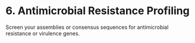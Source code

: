 # 6. Antimicrobial Resistance Profiling
<card-summary>
    Screen your assemblies or consensus sequences for antimicrobial resistance or virulence genes. 
</card-summary>